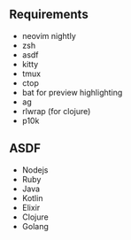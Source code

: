 ## Requirements
* neovim nightly
* zsh
* asdf
* kitty
* tmux
* ctop
* bat for preview highlighting
* ag
* rlwrap (for clojure)
* p10k

## ASDF
* Nodejs
* Ruby
* Java
* Kotlin
* Elixir
* Clojure
* Golang
